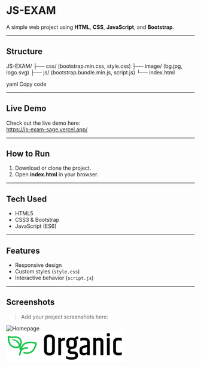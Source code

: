# JS-EXAM

A simple web project using **HTML**, **CSS**, **JavaScript**, and **Bootstrap**.

---

##  Structure

JS-EXAM/
├── css/ (bootstrap.min.css, style.css)
├── image/ (bg.jpg, logo.svg)
├── js/ (bootstrap.bundle.min.js, script.js)
└── index.html

yaml
Copy code

---

##  Live Demo

Check out the live demo here:  
https://js-exam-sage.vercel.app/

---

##  How to Run

1. Download or clone the project.  
2. Open **index.html** in your browser.

---

##  Tech Used

- HTML5  
- CSS3 & Bootstrap  
- JavaScript (ES6)

---

##  Features

- Responsive design  
- Custom styles (`style.css`)  
- Interactive behavior (`script.js`)

---

##  Screenshots

> Add your project screenshots here:

![Homepage](image/bg.jpg)  
![Logo](image/logo.svg)